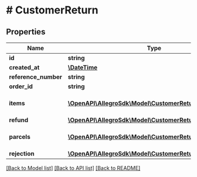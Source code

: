 # # CustomerReturn

## Properties

Name | Type | Description | Notes
------------ | ------------- | ------------- | -------------
**id** | **string** |  | [optional]
**created_at** | [**\DateTime**](\DateTime.md) |  | [optional]
**reference_number** | **string** |  | [optional]
**order_id** | **string** |  | [optional]
**items** | [**\OpenAPI\AllegroSdk\Model\CustomerReturnItem[]**](CustomerReturnItem.md) | List of returned items. | [optional]
**refund** | [**\OpenAPI\AllegroSdk\Model\CustomerReturnRefund**](CustomerReturnRefund.md) |  | [optional]
**parcels** | [**\OpenAPI\AllegroSdk\Model\CustomerReturnReturnParcel[]**](CustomerReturnReturnParcel.md) | List of returned parcels. | [optional]
**rejection** | [**\OpenAPI\AllegroSdk\Model\CustomerReturnRejection**](CustomerReturnRejection.md) |  | [optional]

[[Back to Model list]](../../README.md#models) [[Back to API list]](../../README.md#endpoints) [[Back to README]](../../README.md)

